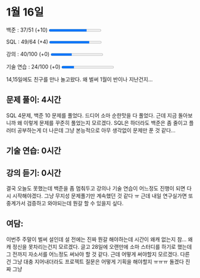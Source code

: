 1월 16일
=
백준 : 37/51 (+10) 
<progress value="37" max="51"></progress>
 
SQL : 49/64 (+4) 
<progress value="49" max="64"></progress>

강의 : 40/100 (+0)
<progress value="40" max="100"></progress>

기술 연습 : 24/100 (+0)
<progress value="24" max="100"></progress>

14,15일에도 친구를 만나 놀고왔다. 왜 벌써 1월이 반이나 지난건지...

## 문제 풀이: 4시간 
SQL 4문제, 백준 10 문제를 풀었다. 드디어 소마 순한맛을 다 풀었다. 근데 지금 돌아보니까 왜 이렇게 문제를 꾸준히 풀었는지 모르겠다. SQL은 하더라도 백준은 좀 줄이고 플러터 공부하는게 더 나은데 그냥 본능적으로 아무 생각없이 문제만 푼 것 같다...

## 기술 연습: 0시간
## 강의 듣기: 0시간
결국 오늘도 못했는데 백준을 좀 멈춰두고 강의나 기술 연습이 어느정도 진행이 되면 다시 시작해야겠다. 그냥 무지성 문제풀기만 계속했던 것 같다 ㅠ 근데 내일 연구실가면 또 중계가서 검증하고 와야되는데 뭔갈 할 수 있을지 싶다.

## 여담: 
이번주 주말이 벌써 설인데 설 전에는 진짜 뭔갈 해야하는데 시간이 왜캐 없는지 참... 왜캐 정신을 못차리는건지 모르겠다. 글고 28일에 오랜만에 소마 스터디를 하기로 했는데 그 전까지 자소서를 어느정도 써놔야 할 것 같다. 근데 어떻게 써야할지 모르겠다. 다른건 그냥 대충 지어내더라도 프로젝트 질문은 어떻게 기획을 해야할지 ㅠㅠㅠ 돌겠다 진짜 그냥